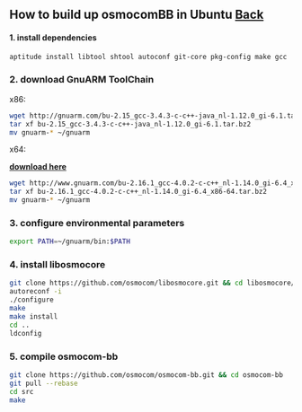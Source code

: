 ## How to build up osmocomBB in Ubuntu [Back](./qa.md)

#### 1. install dependencies

```bash
aptitude install libtool shtool autoconf git-core pkg-config make gcc
```

### 2. download GnuARM ToolChain

x86:

```bash
wget http://gnuarm.com/bu-2.15_gcc-3.4.3-c-c++-java_nl-1.12.0_gi-6.1.tar.bz2
tar xf bu-2.15_gcc-3.4.3-c-c++-java_nl-1.12.0_gi-6.1.tar.bz2
mv gnuarm-* ~/gnuarm
```

x64:

[**download here**](https://github.com/aleen42/PersonalWiki/blob/master/qa/bu-2.16.1_gcc-4.0.2-c-c++_nl-1.14.0_gi-6.4_x86-64.bz2?raw=true)

```bash
wget http://www.gnuarm.com/bu-2.16.1_gcc-4.0.2-c-c++_nl-1.14.0_gi-6.4_x86-64.tar.bz2
tar xf bu-2.16.1_gcc-4.0.2-c-c++_nl-1.14.0_gi-6.4_x86-64.tar.bz2
mv gnuarm-* ~/gnuarm
```

### 3. configure environmental parameters

```bash
export PATH=~/gnuarm/bin:$PATH
```

### 4. install libosmocore

```bash
git clone https://github.com/osmocom/libosmocore.git && cd libosmocore/
autoreconf -i
./configure
make
make install
cd ..
ldconfig
```

### 5. compile osmocom-bb

```bash
git clone https://github.com/osmocom/osmocom-bb.git && cd osmocom-bb
git pull --rebase
cd src
make
```